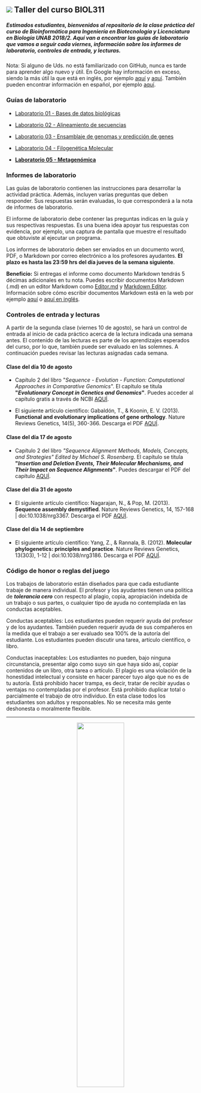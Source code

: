 ## ![](https://github.com/bioinf-biotec/labs_bioinf/blob/master/images/laptop.png?raw=true) Taller del curso BIOL311

##### Estimados estudiantes, bienvenidos al repositorio de la clase práctica del curso de Bioinformática para Ingeniería en Biotecnología y Licenciatura en Biología UNAB 2018/2. Aquí van a encontrar las guías de laboratorio que vamos a seguir cada viernes, información sobre los informes de laboratorio, controles de entrada, y lecturas.

Nota: Si alguno de Uds. no está familiarizado con GitHub, nunca es tarde para aprender algo nuevo y útil. En Google hay información en exceso, siendo la más útil la que está en inglés, por ejemplo [aquí](https://guides.github.com) y [aquí](http://rogerdudler.github.io/git-guide/). También pueden encontrar información en español, por ejemplo [aquí](http://conociendogithub.readthedocs.org/en/latest/data/dinamica-de-uso/).

### Guías de laboratorio

- [Laboratorio 01 - Bases de datos biológicas](https://github.com/bioinf-biotec/labs_bioinf/blob/master/lab01.md)

- [Laboratorio 02 - Alineamiento de secuencias](https://github.com/bioinf-biotec/labs_bioinf/blob/master/lab02.md)

- [Laboratorio 03 - Ensamblaje de genomas y predicción de genes](https://github.com/bioinf-biotec/labs_bioinf/blob/master/lab03.md)

- [Laboratorio 04 - Filogenética Molecular](https://github.com/bioinf-biotec/labs_bioinf/blob/master/lab04.md)

- **[Laboratorio 05 - Metagenómica](https://github.com/bioinf-biotec/labs_bioinf/blob/master/lab05.md)**

### Informes de laboratorio

Las guías de laboratorio contienen las instrucciones para desarrollar la actividad práctica. Además, incluyen varias preguntas que deben responder. Sus respuestas serán evaluadas, lo que corresponderá a la nota de informes de laboratorio.

El informe de laboratorio debe contener las preguntas indicas en la guía y sus respectivas respuestas. Es una buena idea apoyar tus respuestas con evidencia, por ejemplo, una captura de pantalla que muestre el resultado que obtuviste al ejecutar un programa.

Los informes de laboratorio deben ser enviados en un documento word, PDF, o Markdown por correo electrónico a los profesores ayudantes. **El plazo es hasta las 23:59 hrs del día jueves de la semana siguiente**.

**Beneficio:** Si entregas el informe como documento Markdown tendrás 5 décimas adicionales en tu nota. Puedes escribir documentos Markdown (.md) en un editor Markdown como [Editor.md](https://pandao.github.io/editor.md/en.html) y [Markdown Editor](https://marketplace.visualstudio.com/items?itemName=MadsKristensen.MarkdownEditor). Información sobre cómo escribir documentos Markdown está en la web por ejemplo [aquí](http://cesarhdz.com/articulos/escribir-en-markdown#que-es-markdown) o [aquí en inglés](https://github.com/adam-p/markdown-here/wiki/Markdown-Cheatsheet).

### Controles de entrada y lecturas

A partir de la segunda clase (viernes 10 de agosto), se hará un control de entrada al inicio de cada práctico acerca de la lectura indicada una semana antes. El contenido de las lecturas es parte de los aprendizajes esperados del curso, por lo que, también puede ser evaluado en las solemnes. A continuación puedes revisar las lecturas asignadas cada semana.

#### Clase del día 10 de agosto

* Capítulo 2 del libro "_Sequence - Evolution - Function: Computational Approaches in Comparative Genomics_". El capítulo se titula **"_Evolutionary Concept in Genetics and Genomics_"**. Puedes acceder al capítulo gratis a través de NCBI [AQUÍ](https://www.ncbi.nlm.nih.gov/books/NBK20255/?report=reader).

* El siguiente artículo científico: Gabaldón, T., & Koonin, E. V. (2013). **Functional and evolutionary implications of gene orthology**. Nature Reviews Genetics, 14(5), 360-366. Descarga el PDF [AQUÍ](https://github.com/bioinf-biotec/labs_bioinf/raw/master/documents/Gabaldón_2013_NatRevGenet.pdf).

#### Clase del día 17 de agosto

* Capítulo 2 del libro _"Sequence Alignment
Methods, Models, Concepts, and Strategies" Edited by Michael S. Rosenberg_. El capítulo se titula **"_Insertion and Deletion Events, Their Molecular Mechanisms, and Their Impact on Sequence Alignments_"**. Puedes descargar el PDF del capítulo [AQUÍ](https://github.com/bioinf-biotec/labs_bioinf/raw/master/documents/Chapter2from_MichaelSRosenberg_Sequence_Alignment_Methods_Models_Concepts_and_Strategies_UniversityCaliforniaPress_2009.pdf).

#### Clase del día 31 de agosto

* El siguiente artículo científico: Nagarajan, N., & Pop, M. (2013). **Sequence assembly demystified**. Nature Reviews Genetics, 14, 157-168 | doi:10.1038/nrg3367. Descarga el PDF [AQUÍ](https://github.com/bioinf-biotec/labs_bioinf/raw/master/documents/pop.pdf).

#### Clase del día 14 de septiembre

* El siguiente artículo científico: Yang, Z., & Rannala, B. (2012). **Molecular phylogenetics: principles and practice**. Nature Reviews Genetics, 13(303), 1-12 | doi:10.1038/nrg3186. Descarga el PDF [AQUÍ](https://github.com/bioinf-biotec/labs_bioinf/raw/master/documents/nrg3186.pdf).

### Código de honor o reglas del juego

Los trabajos de laboratorio están diseñados para que cada estudiante trabaje de manera individual. El profesor y los ayudantes tienen una politica de ***tolerancia cero*** con respecto al plagio, copia, apropiación indebida de un trabajo o sus partes, o cualquier tipo de ayuda no contemplada en las conductas aceptables.

Conductas aceptables: Los estudiantes pueden requerir ayuda del profesor y de los ayudantes. También pueden requerir ayuda de sus compañeros en la medida que el trabajo a ser evaluado sea 100% de la autoría del estudiante. Los estudiantes pueden discutir una tarea, artículo científico, o libro.

Conductas inaceptables: Los estudiantes no pueden, bajo ninguna circunstancia, presentar algo como suyo sin que haya sido así, copiar contenidos de un libro, otra tarea o artículo. El plagio es una violación de la honestidad intelectual y consiste en hacer parecer tuyo algo que no es de tu autoría. Está prohibido hacer trampa, es decir, tratar de recibir ayudas o ventajas no contempladas por el profesor. Está prohibido duplicar total o parcialmente el trabajo de otro individuo. En esta clase todos los estudiantes son adultos y responsables. No se necesita más gente deshonesta o moralmente flexible.

---

<p align="center">
<img width="50%" src="https://github.com/bioinf-biotec/labs_bioinf/blob/master/images/unab_cbib_horizontal.png?raw=true">
</p>
